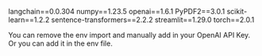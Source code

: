 langchain==0.0.304
numpy==1.23.5
openai==1.6.1
PyPDF2==3.0.1
scikit-learn==1.2.2
sentence-transformers==2.2.2
streamlit==1.29.0
torch==2.0.1

You can remove the env import and manually add in your OpenAI API Key. Or you can add it in the env file.